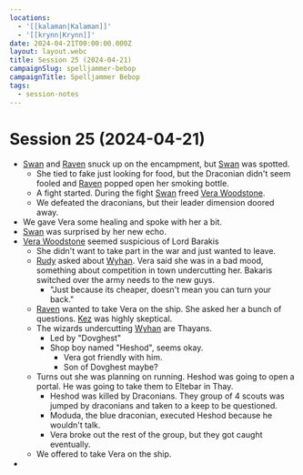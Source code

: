 ```yaml
---
locations:
  - '[[kalaman|Kalaman]]'
  - '[[krynn|Krynn]]'
date: 2024-04-21T00:00:00.000Z
layout: layout.webc
title: Session 25 (2024-04-21)
campaignSlug: spelljammer-bebop
campaignTitle: Spelljammer Bebop
tags:
  - session-notes
---
```

# Session 25 (2024-04-21)

- [Swan](swan.md) and [Raven](raven.md) snuck up on the encampment, but [Swan](swan.md) was spotted.
	- She tied to fake just looking for food, but the Draconian didn't seem fooled and [Raven](raven.md) popped open her smoking bottle.
	- A fight started. During the fight [Swan](swan.md) freed [Vera Woodstone](vera-woodstone.md).
	- We defeated the draconians, but their leader dimension doored away.
- We gave Vera some healing and spoke with her a bit.
- [Swan](swan.md) was surprised by her new echo.
- [Vera Woodstone](vera-woodstone.md) seemed suspicious of Lord Barakis
	- She didn't want to take part in the war and just wanted to leave.
	- [Rudy](refuge-unit-d3.md) asked about [Wyhan](wyhan.md). Vera said she was in a bad mood, something about competition in town undercutting her. Bakaris switched over the army needs to the new guys.
		- "Just because its cheaper, doesn't mean you can turn your back."
	- [Raven](raven.md) wanted to take Vera on the ship. She asked her a bunch of questions. [Kez](kez-bardaux.md) was highly skeptical.
	- The wizards undercutting [Wyhan](wyhan.md) are Thayans.
		- Led by "Dovghest"
		- Shop boy named "Heshod", seems okay.
			- Vera got friendly with him.
			- Son of Dovghest maybe?
	- Turns out she was planning on running. Heshod was going to open a portal. He was going to take them to Eltebar in Thay.
		- Heshod was killed by Draconians. They group of 4 scouts was jumped by draconians and taken to a keep to be questioned.
		- Moduda, the blue draconian, executed Heshod because he wouldn't talk.
		- Vera broke out the rest of the group, but they got caught eventually.
	- We offered to take Vera on the ship.
- 
